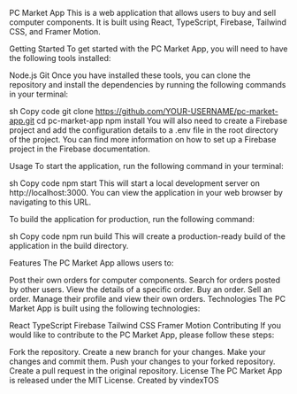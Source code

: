 PC Market App
This is a web application that allows users to buy and sell computer components. It is built using React, TypeScript, Firebase, Tailwind CSS, and Framer Motion.

Getting Started
To get started with the PC Market App, you will need to have the following tools installed:

Node.js
Git
Once you have installed these tools, you can clone the repository and install the dependencies by running the following commands in your terminal:

sh
Copy code
git clone https://github.com/YOUR-USERNAME/pc-market-app.git
cd pc-market-app
npm install
You will also need to create a Firebase project and add the configuration details to a .env file in the root directory of the project. You can find more information on how to set up a Firebase project in the Firebase documentation.

Usage
To start the application, run the following command in your terminal:

sh
Copy code
npm start
This will start a local development server on http://localhost:3000. You can view the application in your web browser by navigating to this URL.

To build the application for production, run the following command:

sh
Copy code
npm run build
This will create a production-ready build of the application in the build directory.

Features
The PC Market App allows users to:

Post their own orders for computer components.
Search for orders posted by other users.
View the details of a specific order.
Buy an order.
Sell an order.
Manage their profile and view their own orders.
Technologies
The PC Market App is built using the following technologies:

React
TypeScript
Firebase
Tailwind CSS
Framer Motion
Contributing
If you would like to contribute to the PC Market App, please follow these steps:

Fork the repository.
Create a new branch for your changes.
Make your changes and commit them.
Push your changes to your forked repository.
Create a pull request in the original repository.
License
The PC Market App is released under the MIT License.
Created by vindexTOS
